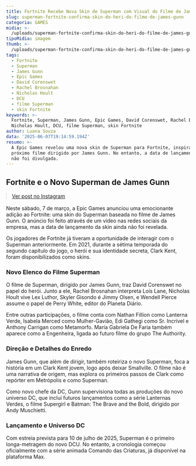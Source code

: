 ```yaml
---
title: Fortnite Recebe Nova Skin de Superman com Visual do Filme de James Gunn
slug: superman-fortnite-confirma-skin-do-heri-do-filme-de-james-gunn
categoria: GAMES
midia: >-
  /uploads/superman-fortnite-confirma-skin-do-heri-do-filme-de-james-gunn-thumb.jpg
tipoMidia: imagem
thumb: >-
  /uploads/superman-fortnite-confirma-skin-do-heri-do-filme-de-james-gunn-thumb.jpg
tags:
  - Fortnite
  - Superman
  - James Gunn
  - Epic Games
  - David Corenswet
  - Rachel Brosnahan
  - Nicholas Hoult
  - DCU
  - filme Superman
  - skin Fortnite
keywords: >-
  Fortnite, Superman, James Gunn, Epic Games, David Corenswet, Rachel Brosnahan,
  Nicholas Hoult, DCU, filme Superman, skin Fortnite
author: Luana Souza
data: '2025-06-07T19:14:59.194Z'
resumo: >-
  A Epic Games revelou uma nova skin de Superman para Fortnite, inspirada no
  próximo filme dirigido por James Gunn. No entanto, a data de lançamento ainda
  não foi divulgada.
---
```


## Fortnite e o Novo Superman de James Gunn

<blockquote class="instagram-media" data-instgrm-permalink="https://www.instagram.com/reel/DKnACL5o2Ew/" data-instgrm-version="14" style="width:100%; max-width:540px; margin:1rem auto;"><a href="https://www.instagram.com/reel/DKnACL5o2Ew/">Ver post no Instagram</a></blockquote>

Neste sábado, 7 de março, a Epic Games anunciou uma emocionante adição ao Fortnite: uma skin do Superman baseada no filme de James Gunn. O anúncio foi feito através de um vídeo nas redes sociais da empresa, mas a data de lançamento da skin ainda não foi revelada.

Os jogadores de Fortnite já tiveram a oportunidade de interagir com o Superman anteriormente. Em 2021, durante a sétima temporada do segundo capítulo do jogo, o herói e sua identidade secreta, Clark Kent, foram disponibilizados como skins.

### Novo Elenco do Filme Superman

O filme de Superman, dirigido por James Gunn, traz David Corenswet no papel do herói. Junto a ele, Rachel Brosnahan interpreta Lois Lane, Nicholas Hoult vive Lex Luthor, Skyler Gisondo é Jimmy Olsen, e Wendell Pierce assume o papel de Perry White, editor do Planeta Diário.

Entre outras participações, o filme conta com Nathan Fillion como Lanterna Verde, Isabela Merced como Mulher-Gavião, Edi Gathegi como Sr. Incrível e Anthony Carrigan como Metamorfo. María Gabriela De Faria também aparece como a Engenheira, ligada ao futuro filme do grupo The Authority.

### Direção e Detalhes do Enredo

James Gunn, que além de dirigir, também roteiriza o novo Superman, foca a história em um Clark Kent jovem, logo após deixar Smallville. O filme não é uma narrativa de origem, mas explora os primeiros passos de Clark como repórter em Metrópolis e como Superman.

Como novo chefe da DC, Gunn supervisiona todas as produções do novo universo DC, que inclui futuros lançamentos como a série Lanternas Verdes, o filme Supergirl e Batman: The Brave and the Bold, dirigido por Andy Muschietti.

### Lançamento e Universo DC

Com estreia prevista para 10 de julho de 2025, Superman é o primeiro longa-metragem do novo DCU. No entanto, a cronologia começou oficialmente com a série animada Comando das Criaturas, já disponível na plataforma Max.
